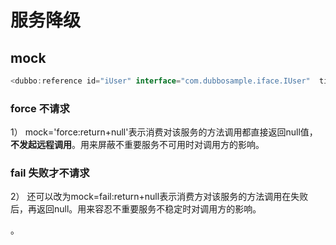 # 服务降级
## mock
```java
<dubbo:reference id="iUser" interface="com.dubbosample.iface.IUser"  timeout="1000" check="false" mock="return null">
```
### force 不请求
1） mock='force:return+null'表示消费对该服务的方法调用都直接返回null值，**不发起远程调用**。用来屏蔽不重要服务不可用时对调用方的影响。

### fail 失败才不请求
2） 还可以改为mock=fail:return+null表示消费方对该服务的方法调用在失败后，再返回null。用来容忍不重要服务不稳定时对调用方的影响。

。